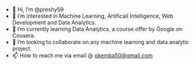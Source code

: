 - 👋 Hi, I’m @preshy59
- 👀 I’m interested in Machine Learning, Artificail Intelligence, Web Development and Data Analytics.
- 🌱 I’m currently learning Data Analytics, a course offer by Google on Cousera.
- 💞️ I’m looking to collaborate on any machine learning and data analytic project.
- 📫 How to reach me  via email @ okemba50@gmail.com

<!---
preshy59/preshy59 is a ✨ special ✨ repository because its `README.md` (this file) appears on your GitHub profile.
You can click the Preview link to take a look at your changes.
--->
